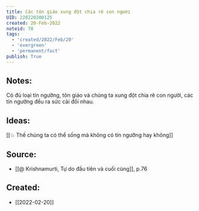 ```yaml
---
title: Các tôn giáo xung đột chia rẽ con người
UID: 220220200125
created: 20-Feb-2022
noteid: 70
tags:
  - 'created/2022/Feb/20'
  - 'evergreen'
  - 'permanent/fact'
publish: True
---
```

## Notes:
Có đủ loại tín ngưỡng, tôn giáo và chúng ta xung đột chia rẽ con người, các tín ngưỡng đều ra sức cải đổi nhau.

## Ideas:
[[💥 Thế chúng ta có thể sống mà không có tín ngưỡng hay không]]

## Source:
- [[@ Krishnamurti, Tự do đầu tiên và cuối cùng]], p.76




## Created:
- [[2022-02-20]]

